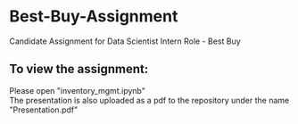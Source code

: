 # Best-Buy-Assignment
Candidate Assignment for Data Scientist Intern Role - Best Buy

## To view the assignment:
Please open "inventory_mgmt.ipynb" </br>
The presentation is also uploaded as a pdf to the repository under the name "Presentation.pdf"

